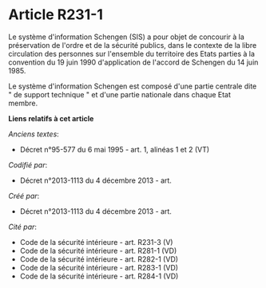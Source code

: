 # Article R231-1

Le système d'information Schengen (SIS) a pour objet de concourir à la préservation de l'ordre et de la sécurité publics,
dans le contexte de la libre circulation des personnes sur l'ensemble du territoire des Etats parties à la convention du 19
juin 1990 d'application de l'accord de Schengen du 14 juin 1985. 

Le système d'information Schengen est composé d'une partie centrale dite " de support technique " et d'une partie nationale
dans chaque Etat membre.

**Liens relatifs à cet article**

_Anciens textes_:

  - Décret n°95-577 du 6 mai 1995 - art. 1, alinéas 1 et 2 (VT)

_Codifié par_:

  - Décret n°2013-1113 du 4 décembre 2013 - art.

_Créé par_:

  - Décret n°2013-1113 du 4 décembre 2013 - art.

_Cité par_:

  - Code de la sécurité intérieure - art. R231-3 (V)
  - Code de la sécurité intérieure - art. R281-1 (VD)
  - Code de la sécurité intérieure - art. R282-1 (VD)
  - Code de la sécurité intérieure - art. R283-1 (VD)
  - Code de la sécurité intérieure - art. R284-1 (VD)
